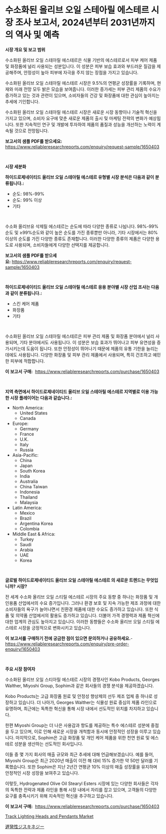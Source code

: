 <p><h1>수소화된 올리브 오일 스테아릴 에스테르 시장 조사 보고서, 2024년부터 2031년까지의 역사 및 예측</h1></p><p><strong>시장 개요 및 보고 범위</strong></p>
<p><p>수소화된 올리브 오일 스테아릴 에스테르은 식물 기반의 에스테르로서 피부 케어 제품 및 화장품에 널리 사용되는 성분입니다. 이 성분은 피부 보습 효과와 부드러운 질감을 제공해주며, 안정성이 높아 피부에 자극을 주지 않는 장점을 가지고 있습니다.</p><p>수소화된 올리브 오일 스테아릴 에스테르 시장은 9.5%의 연평균 성장률을 기록하며, 현재와 미래 전망 모두 밝은 모습을 보여줍니다. 이러한 증가세는 피부 관리 제품의 수요가 증가하고 있는 것과 관련이 있으며, 소비자들의 건강 및 화장품에 대한 관심이 높아지는 추세에 기인합니다.</p><p>수소화된 올리브 오일 스테아릴 에스테르 시장은 새로운 시장 동향이나 기술적 혁신을 가지고 있으며, 소비자 요구에 맞춘 새로운 제품의 출시 및 마케팅 전략의 변화가 예상됩니다. 또한 지속적인 연구 및 개발에 투자하여 제품의 품질과 성능을 개선하는 노력이 계속될 것으로 전망됩니다.</p></p>
<p><strong>보고서의 샘플 PDF를 받으세요:</strong> <a href="https://www.reliableresearchreports.com/enquiry/request-sample/1650403">https://www.reliableresearchreports.com/enquiry/request-sample/1650403</a></p>
<p>&nbsp;</p>
<p><strong>시장 세분화</strong></p>
<p><strong>하이드로제네이티드 올리브 오일 스테아릴 에스테르 유형별 시장 분석은 다음과 같이 분류됩니다.:</strong></p>
<p><ul><li>순도: 98%-99%</li><li>순도: 99% 이상</li><li>기타</li></ul></p>
<p>&nbsp;</p>
<p><p>수소화 올리브유 삭제릴 에스테르는 순도에 따라 다양한 종류로 나뉩니다. 98%-99%순도 및 ≥99%순도와 같이 높은 순도를 가진 종류뿐만 아니라, 기타 시장에서는 80% 이상의 순도를 가진 다양한 종류도 존재합니다. 이러한 다양한 종류의 제품은 다양한 용도로 사용되며, 소비자들에게 다양한 선택지를 제공합니다.</p></p>
<p><strong>보고서의 샘플 PDF를 받으세요:</strong>&nbsp;<a href="https://www.reliableresearchreports.com/enquiry/request-sample/1650403">https://www.reliableresearchreports.com/enquiry/request-sample/1650403</a></p>
<p>&nbsp;</p>
<p><strong> 하이드로제네이티드 올리브 오일 스테아릴 에스테르 응용 분야별 시장 산업 조사는 다음과 같이 분류됩니다.:</strong></p>
<p><ul><li>스킨 케어 제품</li><li>화장품</li><li>기타</li></ul></p>
<p>&nbsp;</p>
<p><p>수소화된 올리브 오일 스테아릴 에스테르은 피부 관리 제품 및 화장품 분야에서 널리 사용되며, 기타 분야에서도 사용됩니다. 이 성분은 보습 효과가 뛰어나고 피부 유연성을 증가시키는데 도움이 됩니다. 또한 안정성이 뛰어나기 때문에 제품의 유통 기한을 늘리는 데에도 사용됩니다. 다양한 화장품 및 피부 관리 제품에서 사용되며, 특히 건조하고 예민한 피부에 적합합니다.</p></p>
<p><strong>이 보고서 구매:</strong>&nbsp; <a href="https://www.reliableresearchreports.com/purchase/1650403">https://www.reliableresearchreports.com/purchase/1650403</a></p>
<p>&nbsp;</p>
<p><strong>지역 측면에서 하이드로제네이티드 올리브 오일 스테아릴 에스테르 지역별로 이용 가능한 시장 플레이어는 다음과 같습니다.:</strong></p>
<p><ul>
    <li>
        North America:
        <ul>
            <li>United States</li>
            <li>Canada</li>
        </ul>
    </li>
    <li>
        Europe:
        <ul>
            <li>Germany</li>
            <li>France</li>
            <li>U.K.</li>
            <li>Italy</li>
            <li>Russia</li>
        </ul>
    </li>
    <li>
        Asia-Pacific:
        <ul>
            <li>China</li>
            <li>Japan</li>
            <li>South Korea</li>
            <li>India</li>
            <li>Australia</li>
            <li>China Taiwan</li>
            <li>Indonesia</li>
            <li>Thailand</li>
            <li>Malaysia</li>
        </ul>
    </li>
    <li>
        Latin America:
        <ul>
            <li>Mexico</li>
            <li>Brazil</li>
            <li>Argentina Korea</li>
            <li>Colombia</li>
        </ul>
    </li>
    <li>
        Middle East & Africa:
        <ul>
            <li>Turkey</li>
            <li>Saudi</li>
            <li>Arabia</li>
            <li>UAE</li>
            <li>Korea</li>
        </ul>
    </li>
    </ul></p>
<p>&nbsp;</p>
<p><strong>글로벌 하이드로제네이티드 올리브 오일 스테아릴 에스테르 의 새로운 트렌드는 무엇입니까? 시장?</strong></p>
<p><p>전 세계 수소화 올리브 오일 스티릴 에스테르 시장의 주요 동향 중 하나는 화장품 및 개인용품 산업에서의 수요 증가입니다. 그러나 환경 보호 및 지속 가능한 제조 과정에 대한 소비자들의 욕구가 늘어나면서 친환경 제품에 대한 수요도 증가하고 있습니다. 또한 식품 및 의약품 산업에서의 활용도 증가하고 있습니다. 더불어 가격 경쟁력과 제품 혁신에 대한 업계의 관심도 높아지고 있습니다. 이러한 동향들은 수소화 올리브 오일 스티릴 에스테르 시장을 긍정적으로 변화시키고 있습니다.</p></p>
<p><strong>이 보고서를 구매하기 전에 궁금한 점이 있으면 문의하거나 공유하세요.</strong>- <a href="https://www.reliableresearchreports.com/enquiry/pre-order-enquiry/1650403">https://www.reliableresearchreports.com/enquiry/pre-order-enquiry/1650403</a></p>
<p>&nbsp;</p>
<p><strong>주요 시장 참여자</strong></p>
<p><p>수소화된 올리브 오일 스티아릴 에스테르 시장의 경쟁사인 Kobo Products, Georges Walther, Miyoshi Group, Sophim과 같은 회사들의 경쟁 분석을 제공하겠습니다.</p><p>Kobo Products는 고급 화장품 원료 및 안정성 향상제의 선두 제조 업체 중 하나로 성장하고 있습니다. 더 나아가, Georges Walther는 식물성 원료 중심의 제품 라인으로 유명하며, 최근에는 독특한 혁신을 통해 시장 내에서 선도적인 위치를 차지하고 있습니다.</p><p>한편 Miyoshi Group는 더 나은 사용감과 향도를 제공하는 특수 에스테르 성분에 중점을 두고 있으며, 이로 인해 새로운 시장을 개척함과 동시에 안정적인 성장을 이루고 있습니다. 마지막으로, Sophim은 고급 화장품 및 개인 케어 제품을 위한 천연 원료 및 에스테르 성분을 생산하는 선도적인 회사입니다.</p><p>이들 중 몇 가지 회사의 매출 규모와 최근 추세에 대해 언급해보겠습니다. 예를 들어, Miyoshi Group은 최근 2020년 매출이 이전 해 대비 15% 증가한 약 50만 달러를 기록했습니다. 또한 Sophim은 지난 2년간 연평균 10% 이상의 매출 성장률을 유지하며 안정적인 시장 성장을 보여주고 있습니다.</p><p>이렇듯, Hydrogenated Olive Oil Stearyl Esters 시장에 있는 다양한 회사들은 각자의 독특한 전략과 제품 라인을 통해 시장 내에서 자리를 잡고 있으며, 고객들의 다양한 요구를 충족시키기 위해 지속적인 혁신을 추구하고 있습니다.</p></p>
<p><strong>이 보고서 구매:</strong>&nbsp;&nbsp;<a href="https://www.reliableresearchreports.com/purchase/1650403">https://www.reliableresearchreports.com/purchase/1650403</a></p>
<p><p><a href="https://github.com/danielneavesallisons03mba/Market-Research-Report-List-1/blob/main/track-lighting-heads-and-pendants-market.md">Track Lighting Heads and Pendants Market</a></p><p><a href="https://github.com/one-cool-chick/Market-Research-Report-List-1/blob/main/369311110987.md">遅発性ジスキネジー</a></p></p>

